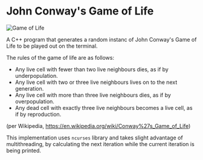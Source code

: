# John Conway's Game of Life
![Game of Life](/life/life.gif)

A C++ program that generates a random instanc of John Conway's Game of Life to be played out on the terminal.

The rules of the game of life are as follows:
* Any live cell with fewer than two live neighbours dies, as if by underpopulation.
* Any live cell with two or three live neighbours lives on to the next generation.
* Any live cell with more than three live neighbours dies, as if by overpopulation.
* Any dead cell with exactly three live neighbours becomes a live cell, as if by reproduction.

(per Wikipedia, https://en.wikipedia.org/wiki/Conway%27s_Game_of_Life)

This implementation uses `ncurses` library and takes slight advantage of multithreading, by calculating the next iteration while the current iteration is being printed.